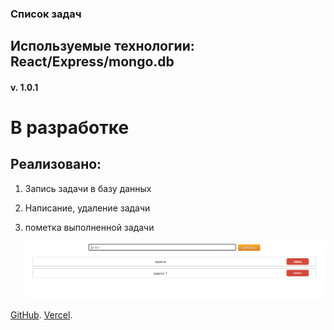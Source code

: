 ### Список задач

## Используемые технологии: React/Express/mongo.db

#### v. 1.0.1

# В разработке

## Реализовано:

1. Запись задачи в базу данных
2. Написание, удаление задачи
3. пометка выполненной задачи

   ![img](./img.png)

[GitHub](https://github.com/den10004/Todo_MERN).
[Vercel](https://todo-mern-vmnc.vercel.app/).
